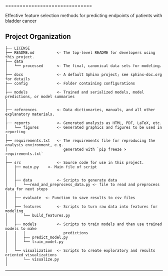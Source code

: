 ==============================

Effective feature selection methods for predicting endpoints of patients with bladder cancer

Project Organization
------------

    ├── LICENSE
    ├── README.md          <- The top-level README for developers using this project.
    ├── data
    │   └── processed      <- The final, canonical data sets for modeling.
    │
    ├── docs               <- A default Sphinx project; see sphinx-doc.org for details
    ├── config             <- Folder containing configurations 
    │
    ├── models             <- Trained and serialized models, model predictions, or model summaries
    │
    │
    ├── references         <- Data dictionaries, manuals, and all other explanatory materials.
    │
    ├── reports            <- Generated analysis as HTML, PDF, LaTeX, etc.
    │   └── figures        <- Generated graphics and figures to be used in reporting
    │
    ├── requirements.txt   <- The requirements file for reproducing the analysis environment, e.g.
    │                         generated with `pip freeze > requirements.txt`
    │
    ├── src                <- Source code for use in this project.
    │   ├── main.py    <- Main file of script
    │   │
    │   │   
    │   ├── data           <- Scripts to generate data
    │   │   └──read_and_preprocess_data.py <- file to read and preprocess data for next steps 
    │   │
    │   ├── evaluate  <- Function to save results to csv files 
    │   │
    │   ├── features       <- Scripts to turn raw data into features for modeling
    │   │   └── build_features.py
    │   │
    │   ├── models         <- Scripts to train models and then use trained models to make
    │   │   │                 predictions
    │   │   ├── predict_model.py
    │   │   └── train_model.py
    │   │
    │   └── visualization  <- Scripts to create exploratory and results oriented visualizations
    │       └── visualize.py
    │


--------

